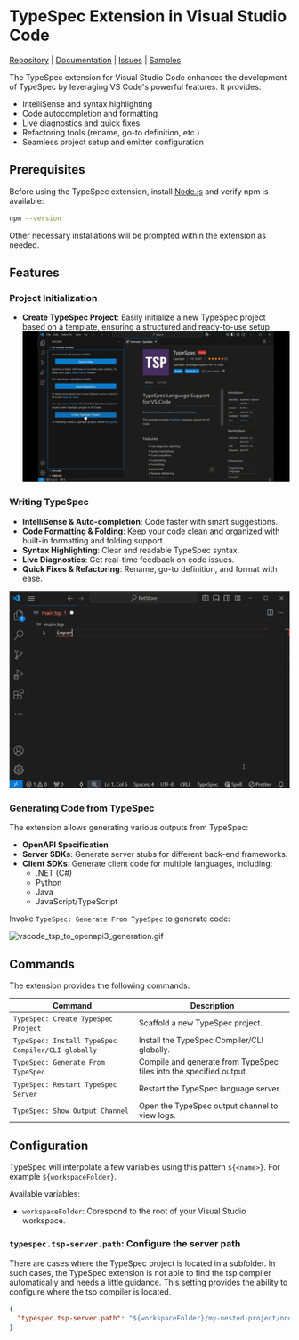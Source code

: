 # TypeSpec Extension in Visual Studio Code

[Repository](https://github.com/microsoft/typespec) | [Documentation](https://typespec.io/docs) | [Issues](https://github.com/microsoft/typespec/issues) | [Samples](https://github.com/microsoft/typespec/tree/main/packages/samples/specs)

The TypeSpec extension for Visual Studio Code enhances the development of TypeSpec by leveraging VS Code's powerful features. It provides:

- IntelliSense and syntax highlighting
- Code autocompletion and formatting
- Live diagnostics and quick fixes
- Refactoring tools (rename, go-to definition, etc.)
- Seamless project setup and emitter configuration

## Prerequisites

Before using the TypeSpec extension, install [Node.js](https://nodejs.org/en/download/) and verify npm is available:

   ```sh
   npm --version
   ```

Other necessary installations will be prompted within the extension as needed.

## Features

### Project Initialization

- **Create TypeSpec Project**: Easily initialize a new TypeSpec project based on a template, ensuring a structured and ready-to-use setup.
![vscode_project_scaffolding.gif](https://raw.githubusercontent.com/microsoft/typespec/main/website/src/content/docs/docs/images/vscode_project_scaffolding.gif)

### Writing TypeSpec

- **IntelliSense & Auto-completion**: Code faster with smart suggestions.
- **Code Formatting & Folding**: Keep your code clean and organized with built-in formatting and folding support.
- **Syntax Highlighting**: Clear and readable TypeSpec syntax.
- **Live Diagnostics**: Get real-time feedback on code issues.
- **Quick Fixes & Refactoring**: Rename, go-to definition, and format with ease.

![vscode.gif](https://raw.githubusercontent.com/microsoft/typespec/main/website/src/content/docs/docs/images/vscode.gif)

### Generating Code from TypeSpec

The extension allows generating various outputs from TypeSpec:

- **OpenAPI Specification**
- **Server SDKs**: Generate server stubs for different back-end frameworks.
- **Client SDKs**: Generate client code for multiple languages, including:
  - .NET (C#)
  - Python
  - Java
  - JavaScript/TypeScript

Invoke `TypeSpec: Generate From TypeSpec` to generate code:

![vscode_tsp_to_openapi3_generation.gif](https://raw.githubusercontent.com/microsoft/typespec/main/website/src/content/docs/docs/images/vscode_tsp_to_openapi3_generation.gif)

## Commands

The extension provides the following commands:

| **Command**                                  | **Description**                                          |
|----------------------------------------------|----------------------------------------------------------|
| `TypeSpec: Create TypeSpec Project`         | Scaffold a new TypeSpec project.                         |
| `TypeSpec: Install TypeSpec Compiler/CLI globally` | Install the TypeSpec Compiler/CLI globally.          |
| `TypeSpec: Generate From TypeSpec`          | Compile and generate from TypeSpec files into the specified output.        |
| `TypeSpec: Restart TypeSpec Server`         | Restart the TypeSpec language server.                    |
| `TypeSpec: Show Output Channel`             | Open the TypeSpec output channel to view logs.          |

## Configuration

TypeSpec will interpolate a few variables using this pattern `${<name>}`. For example `${workspaceFolder}`.

Available variables:

- `workspaceFolder`: Corespond to the root of your Visual Studio workspace.

### `typespec.tsp-server.path`: Configure the server path

There are cases where the TypeSpec project is located in a subfolder. In such cases, the TypeSpec extension is not able to find the tsp compiler automatically and needs a little guidance.
This setting provides the ability to configure where the tsp compiler is located.

```json
{
  "typespec.tsp-server.path": "${workspaceFolder}/my-nested-project/node_modules/@typespec/compiler"
}
```
